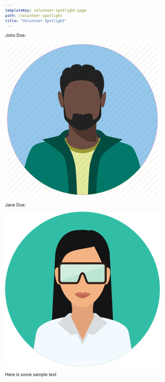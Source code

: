 ```yaml
---
templateKey: volunteer-spotlight-page
path: /volunteer-spotlight
title: "Volunteer Spotlight"
---
```


John Doe:

![maleAvatar](./avatar-male.png)

Jane Doe:

![femaleAvater](./avatar-female.png)

Here is some sample text


